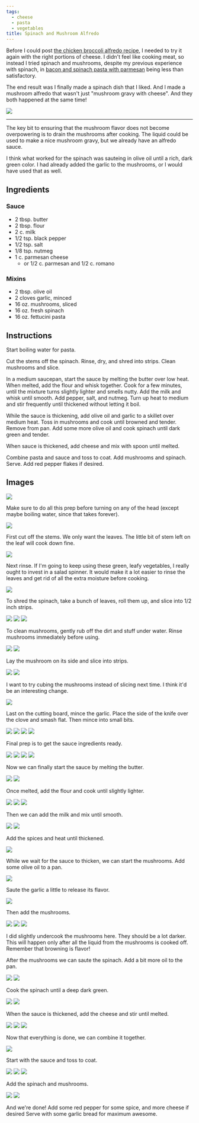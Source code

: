 ```yaml
---
tags:
  - cheese
  - pasta
  - vegetables
title: Spinach and Mushroom Alfredo
---
```


Before I could post [the chicken broccoli alfredo
recipe](/recipe/2015/04/26/chicken-broccoli-alfredo/), I needed to try it again
with the right portions of cheese. I didn't feel like cooking meat, so instead
I tried spinach and mushrooms, despite my previous experience with spinach, in
[bacon and spinach pasta with
parmesan](/recipe/2015/02/22/bacon-and-spinach-pasta-with-parmesan.html) being
less than satisfactory.

The end result was I finally made a spinach dish that I liked. And I made a
mushroom alfredo that wasn't just "mushroom gravy with cheese". And they both
happened at the same time!

![](/recipe/2015/05/17/spinach-and-mushroom-alfredo/glamour-shot.jpg)

---

The key bit to ensuring that the mushroom flavor does not become overpowering
is to drain the mushrooms after cooking. The liquid could be used to make a
nice mushroom gravy, but we already have an alfredo sauce.

I think what worked for the spinach was sauteing in olive oil until a rich,
dark green color. I had already added the garlic to the mushrooms, or I would
have used that as well.

## Ingredients

### Sauce

* 2 tbsp. butter
* 2 tbsp. flour
* 2 c. milk
* 1/2 tsp. black pepper
* 1/2 tsp. salt
* 1/8 tsp. nutmeg
* 1 c. parmesan cheese
    * or 1/2 c. parmesan and 1/2 c. romano

### Mixins

* 2 tbsp. olive oil
* 2 cloves garlic, minced
* 16 oz. mushrooms, sliced
* 16 oz. fresh spinach
* 16 oz. fettucini pasta

## Instructions

Start boiling water for pasta.

Cut the stems off the spinach. Rinse, dry, and shred into strips. Clean
mushrooms and slice.

In a medium saucepan, start the sauce by melting the butter over low heat. When
melted, add the flour and whisk together. Cook for a few minutes, until the
mixture turns slightly lighter and smells nutty. Add the milk and whisk until
smooth. Add pepper, salt, and nutmeg. Turn up heat to medium and stir
frequently until thickened without letting it boil.

While the sauce is thickening, add olive oil and garlic to a skillet over
medium heat.  Toss in mushrooms and cook until browned and tender. Remove from
pan. Add some more olive oil and cook spinach until dark green and tender.

When sauce is thickened, add cheese and mix with spoon until melted.

Combine pasta and sauce and toss to coat. Add mushrooms and spinach. Serve. Add
red pepper flakes if desired.

## Images

![](ingredients.jpg)

Make sure to do all this prep before turning on any of the head (except maybe
boiling water, since that takes forever).

![](prep-spinach-1.jpg)

First cut off the stems. We only want the leaves. The little bit of stem left on
the leaf will cook down fine.

![](prep-spinach-2.jpg)

Next rinse. If I'm going to keep using these green, leafy vegetables, I really
ought to invest in a salad spinner. It would make it a lot easier to rinse the
leaves and get rid of all the extra moisture before cooking.

![](prep-spinach-3.jpg)

To shred the spinach, take a bunch of leaves, roll them up, and slice into 1/2
inch strips.

![](prep-spinach-4.jpg)
![](prep-spinach-5.jpg)
![](prep-spinach-6.jpg)

To clean mushrooms, gently rub off the dirt and stuff under water. Rinse mushrooms
immediately before using.

![](prep-mushroom-1.jpg)
![](prep-mushroom-2.jpg)

Lay the mushroom on its side and slice into strips.

![](prep-mushroom-3.jpg)
![](prep-mushroom-4.jpg)

I want to try cubing the mushrooms instead of slicing next time. I think it'd
be an interesting change.

![](prep-mushroom-5.jpg)

Last on the cutting board, mince the garlic. Place the side of the knife over the
clove and smash flat. Then mince into small bits.

![](prep-garlic-1.jpg)
![](prep-garlic-2.jpg)
![](prep-garlic-3.jpg)
![](prep-garlic-4.jpg)

Final prep is to get the sauce ingredients ready.

![](prep-sauce-1.jpg)
![](prep-sauce-2.jpg)
![](prep-sauce-3.jpg)
![](prep-sauce-4.jpg)

Now we can finally start the sauce by melting the butter.

![](sauce-1.jpg)
![](sauce-2.jpg)

Once melted, add the flour and cook until slightly lighter.

![](sauce-3.jpg)
![](sauce-4.jpg)
![](sauce-5.jpg)

Then we can add the milk and mix until smooth.

![](sauce-6.jpg)
![](sauce-7.jpg)

Add the spices and heat until thickened.

![](sauce-8.jpg)

While we wait for the sauce to thicken, we can start the mushrooms. Add some
olive oil to a pan.

![](saute-mushroom-1.jpg)

Saute the garlic a little to release its flavor.

![](saute-mushroom-2.jpg)

Then add the mushrooms.

![](saute-mushroom-3.jpg)
![](saute-mushroom-4.jpg)
![](saute-mushroom-5.jpg)

I did slightly undercook the mushrooms here. They should be a lot darker. This
will happen only after all the liquid from the mushrooms is cooked off.
Remember that browning is flavor!

After the mushrooms we can saute the spinach. Add a bit more oil to the pan.

![](saute-spinach-1.jpg)
![](saute-spinach-2.jpg)

Cook the spinach until a deep dark green.

![](saute-spinach-3.jpg)
![](saute-spinach-4.jpg)

When the sauce is thickened, add the cheese and stir until melted.

![](saute-9.jpg)
![](saute-10.jpg)
![](saute-11.jpg)

Now that everything is done, we can combine it together.

![](combine-1.jpg)

Start with the sauce and toss to coat.

![](combine-2.jpg)
![](combine-3.jpg)
![](combine-4.jpg)

Add the spinach and mushrooms.

![](combine-5.jpg)
![](combine-6.jpg)

And we're done! Add some red pepper for some spice, and more cheese if desired  Serve
with some garlic bread for maximum awesome.

